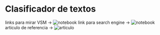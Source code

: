 # Clasificador de textos
links para mirar VSM -> ![notebook](https://github.com/peermohtaram/Vector-Space-Model/blob/master/Vector_Space_Model.ipynb)
link para search engine -> ![notebook](https://github.com/asvskartheek/Text-Retrieval/blob/master/TF-IDF%20Search%20Engine%20(SKLEARN).ipynb)
articulo de referencia -> ![articulo](https://medium.com/@kartheek_akella/implementing-the-tf-idf-search-engine-5e9a42b1d30b)
